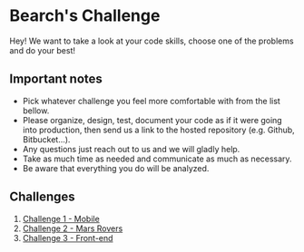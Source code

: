 # Bearch's Challenge

Hey! We want to take a look at your code skills, choose one of the problems and do your best!

## Important notes

* Pick whatever challenge you feel more comfortable with from the list bellow.
* Please organize, design, test, document your code as if it were going into production, then send us a link to the hosted repository (e.g. Github, Bitbucket...).
* Any questions just reach out to us and we will gladly help.
* Take as much time as needed and communicate as much as necessary.
* Be aware that everything you do will be analyzed.

## Challenges

1. [Challenge 1 - Mobile](/challenge1.md)
2. [Challenge 2 - Mars Rovers](/challenge2/challenge2.md)
3. [Challenge 3 - Front-end](/challenge3.md)
